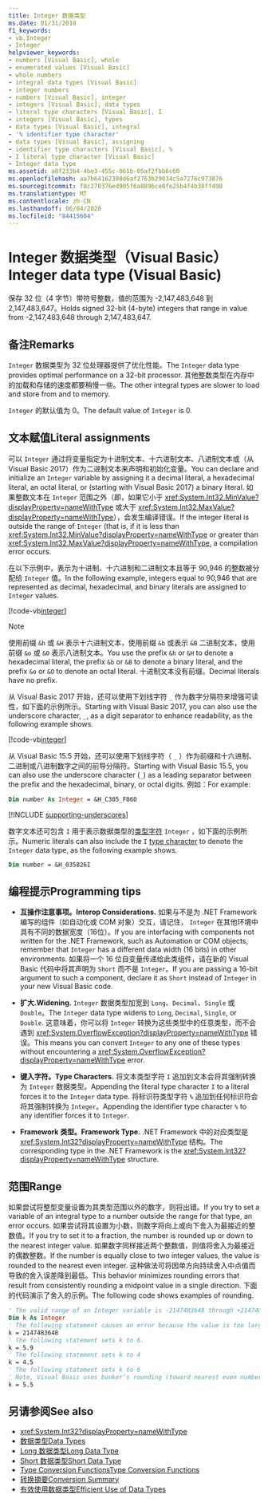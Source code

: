 ```yaml
---
title: Integer 数据类型
ms.date: 01/31/2018
f1_keywords:
- vb.Integer
- Integer
helpviewer_keywords:
- numbers [Visual Basic], whole
- enumerated values [Visual Basic]
- whole numbers
- integral data types [Visual Basic]
- integer numbers
- numbers [Visual Basic], integer
- integers [Visual Basic], data types
- literal type characters [Visual Basic], I
- integers [Visual Basic], types
- data types [Visual Basic], integral
- '% identifier type character'
- data types [Visual Basic], assigning
- identifier type characters [Visual Basic], %
- I literal type character [Visual Basic]
- Integer data type
ms.assetid: a8f233b4-4be3-455c-861b-05af2fbb6c60
ms.openlocfilehash: aa7b64162308d6af2763b29034c5a7276c973876
ms.sourcegitcommit: f8c270376ed905f6a8896ce0fe25b4f4b38ff498
ms.translationtype: MT
ms.contentlocale: zh-CN
ms.lasthandoff: 06/04/2020
ms.locfileid: "84415604"
---
```

# <a name="integer-data-type-visual-basic"></a><span data-ttu-id="6d6e8-102">Integer 数据类型（Visual Basic）</span><span class="sxs-lookup"><span data-stu-id="6d6e8-102">Integer data type (Visual Basic)</span></span>

<span data-ttu-id="6d6e8-103">保存 32 位（4 字节）带符号整数，值的范围为 -2,147,483,648 到 2,147,483,647。</span><span class="sxs-lookup"><span data-stu-id="6d6e8-103">Holds signed 32-bit (4-byte) integers that range in value from -2,147,483,648 through 2,147,483,647.</span></span>  
  
## <a name="remarks"></a><span data-ttu-id="6d6e8-104">备注</span><span class="sxs-lookup"><span data-stu-id="6d6e8-104">Remarks</span></span>

 <span data-ttu-id="6d6e8-105">`Integer` 数据类型为 32 位处理器提供了优化性能。</span><span class="sxs-lookup"><span data-stu-id="6d6e8-105">The `Integer` data type provides optimal performance on a 32-bit processor.</span></span> <span data-ttu-id="6d6e8-106">其他整数类型在内存中的加载和存储的速度都要稍慢一些。</span><span class="sxs-lookup"><span data-stu-id="6d6e8-106">The other integral types are slower to load and store from and to memory.</span></span>  
  
 <span data-ttu-id="6d6e8-107">`Integer` 的默认值为 0。</span><span class="sxs-lookup"><span data-stu-id="6d6e8-107">The default value of `Integer` is 0.</span></span>  

## <a name="literal-assignments"></a><span data-ttu-id="6d6e8-108">文本赋值</span><span class="sxs-lookup"><span data-stu-id="6d6e8-108">Literal assignments</span></span>

<span data-ttu-id="6d6e8-109">可以 `Integer` 通过将变量指定为十进制文本、十六进制文本、八进制文本或（从 Visual Basic 2017）作为二进制文本来声明和初始化变量。</span><span class="sxs-lookup"><span data-stu-id="6d6e8-109">You can declare and initialize an `Integer` variable by assigning it a decimal literal, a hexadecimal literal, an octal literal, or (starting with Visual Basic 2017) a binary literal.</span></span> <span data-ttu-id="6d6e8-110">如果整数文本在 `Integer` 范围之外（即，如果它小于 <xref:System.Int32.MinValue?displayProperty=nameWithType> 或大于 <xref:System.Int32.MaxValue?displayProperty=nameWithType>），会发生编译错误。</span><span class="sxs-lookup"><span data-stu-id="6d6e8-110">If the integer literal is outside the range of `Integer` (that is, if it is less than <xref:System.Int32.MinValue?displayProperty=nameWithType> or greater than <xref:System.Int32.MaxValue?displayProperty=nameWithType>, a compilation error occurs.</span></span>

<span data-ttu-id="6d6e8-111">在以下示例中，表示为十进制、十六进制和二进制文本且等于 90,946 的整数被分配给 `Integer` 值。</span><span class="sxs-lookup"><span data-stu-id="6d6e8-111">In the following example, integers equal to 90,946 that are represented as decimal, hexadecimal, and binary literals are assigned to `Integer` values.</span></span>

[!code-vb[integer](../../../../samples/snippets/visualbasic/language-reference/data-types/numeric-literals.vb#Int)]  

> [!NOTE]
> <span data-ttu-id="6d6e8-112">使用前缀 `&h` 或 `&H` 表示十六进制文本，使用前缀 `&b` 或表示 `&B` 二进制文本，使用前缀 `&o` 或 `&O` 表示八进制文本。</span><span class="sxs-lookup"><span data-stu-id="6d6e8-112">You use the prefix `&h` or `&H` to denote a hexadecimal literal, the prefix `&b` or `&B` to denote a binary literal, and the prefix `&o` or `&O` to denote an octal literal.</span></span> <span data-ttu-id="6d6e8-113">十进制文本没有前缀。</span><span class="sxs-lookup"><span data-stu-id="6d6e8-113">Decimal literals have no prefix.</span></span>

<span data-ttu-id="6d6e8-114">从 Visual Basic 2017 开始，还可以使用下划线字符 `_` 作为数字分隔符来增强可读性，如下面的示例所示。</span><span class="sxs-lookup"><span data-stu-id="6d6e8-114">Starting with Visual Basic 2017, you can also use the underscore character, `_`, as a digit separator to enhance readability, as the following example shows.</span></span>

[!code-vb[integer](../../../../samples/snippets/visualbasic/language-reference/data-types/numeric-literals.vb#IntS)]  

<span data-ttu-id="6d6e8-115">从 Visual Basic 15.5 开始，还可以使用下划线字符（ `_` ）作为前缀和十六进制、二进制或八进制数字之间的前导分隔符。</span><span class="sxs-lookup"><span data-stu-id="6d6e8-115">Starting with Visual Basic 15.5, you can also use the underscore character (`_`) as a leading separator between the prefix and the hexadecimal, binary, or octal digits.</span></span> <span data-ttu-id="6d6e8-116">例如：</span><span class="sxs-lookup"><span data-stu-id="6d6e8-116">For example:</span></span>

```vb
Dim number As Integer = &H_C305_F860
```

[!INCLUDE [supporting-underscores](../../../../includes/vb-separator-langversion.md)]

<span data-ttu-id="6d6e8-117">数字文本还可包含 `I` 用于表示数据类型的[类型字符](../../programming-guide/language-features/data-types/type-characters.md) `Integer` ，如下面的示例所示。</span><span class="sxs-lookup"><span data-stu-id="6d6e8-117">Numeric literals can also include the `I` [type character](../../programming-guide/language-features/data-types/type-characters.md) to denote the `Integer` data type, as the following example shows.</span></span>

```vb
Dim number = &H_035826I
```

## <a name="programming-tips"></a><span data-ttu-id="6d6e8-118">编程提示</span><span class="sxs-lookup"><span data-stu-id="6d6e8-118">Programming tips</span></span>

- <span data-ttu-id="6d6e8-119">**互操作注意事项。**</span><span class="sxs-lookup"><span data-stu-id="6d6e8-119">**Interop Considerations.**</span></span> <span data-ttu-id="6d6e8-120">如果与不是为 .NET Framework 编写的组件（如自动化或 COM 对象）交互，请记住， `Integer` 在其他环境中具有不同的数据宽度（16位）。</span><span class="sxs-lookup"><span data-stu-id="6d6e8-120">If you are interfacing with components not written for the .NET Framework, such as Automation or COM objects, remember that `Integer` has a different data width (16 bits) in other environments.</span></span> <span data-ttu-id="6d6e8-121">如果将一个 16 位自变量传递给此类组件，请在新的 Visual Basic 代码中将其声明为 `Short` 而不是 `Integer`。</span><span class="sxs-lookup"><span data-stu-id="6d6e8-121">If you are passing a 16-bit argument to such a component, declare it as `Short` instead of `Integer` in your new Visual Basic code.</span></span>  
  
- <span data-ttu-id="6d6e8-122">**扩大.**</span><span class="sxs-lookup"><span data-stu-id="6d6e8-122">**Widening.**</span></span> <span data-ttu-id="6d6e8-123">`Integer` 数据类型加宽到 `Long`、`Decimal`、`Single` 或 `Double`。</span><span class="sxs-lookup"><span data-stu-id="6d6e8-123">The `Integer` data type widens to `Long`, `Decimal`, `Single`, or `Double`.</span></span> <span data-ttu-id="6d6e8-124">这意味着，你可以将 `Integer` 转换为这些类型中的任意类型，而不会遇到 <xref:System.OverflowException?displayProperty=nameWithType> 错误。</span><span class="sxs-lookup"><span data-stu-id="6d6e8-124">This means you can convert `Integer` to any one of these types without encountering a <xref:System.OverflowException?displayProperty=nameWithType> error.</span></span>  
  
- <span data-ttu-id="6d6e8-125">**键入字符。**</span><span class="sxs-lookup"><span data-stu-id="6d6e8-125">**Type Characters.**</span></span> <span data-ttu-id="6d6e8-126">将文本类型字符 `I` 追加到文本会将其强制转换为 `Integer` 数据类型。</span><span class="sxs-lookup"><span data-stu-id="6d6e8-126">Appending the literal type character `I` to a literal forces it to the `Integer` data type.</span></span> <span data-ttu-id="6d6e8-127">将标识符类型字符 `%` 追加到任何标识符会将其强制转换为 `Integer`。</span><span class="sxs-lookup"><span data-stu-id="6d6e8-127">Appending the identifier type character `%` to any identifier forces it to `Integer`.</span></span>  
  
- <span data-ttu-id="6d6e8-128">**Framework 类型。**</span><span class="sxs-lookup"><span data-stu-id="6d6e8-128">**Framework Type.**</span></span> <span data-ttu-id="6d6e8-129">.NET Framework 中的对应类型是 <xref:System.Int32?displayProperty=nameWithType> 结构。</span><span class="sxs-lookup"><span data-stu-id="6d6e8-129">The corresponding type in the .NET Framework is the <xref:System.Int32?displayProperty=nameWithType> structure.</span></span>  
  
## <a name="range"></a><span data-ttu-id="6d6e8-130">范围</span><span class="sxs-lookup"><span data-stu-id="6d6e8-130">Range</span></span>

<span data-ttu-id="6d6e8-131">如果尝试将整型变量设置为其类型范围以外的数字，则将出错。</span><span class="sxs-lookup"><span data-stu-id="6d6e8-131">If you try to set a variable of an integral type to a number outside the range for that type, an error occurs.</span></span> <span data-ttu-id="6d6e8-132">如果尝试将其设置为小数，则数字将向上或向下舍入为最接近的整数值。</span><span class="sxs-lookup"><span data-stu-id="6d6e8-132">If you try to set it to a fraction, the number is rounded up or down to the nearest integer value.</span></span> <span data-ttu-id="6d6e8-133">如果数字同样接近两个整数值，则值将舍入为最接近的偶数整数。</span><span class="sxs-lookup"><span data-stu-id="6d6e8-133">If the number is equally close to two integer values, the value is rounded to the nearest even integer.</span></span> <span data-ttu-id="6d6e8-134">这种做法可将因单方向持续舍入中点值而导致的舍入误差降到最低。</span><span class="sxs-lookup"><span data-stu-id="6d6e8-134">This behavior minimizes rounding errors that result from consistently rounding a midpoint value in a single direction.</span></span> <span data-ttu-id="6d6e8-135">下面的代码演示了舍入的示例。</span><span class="sxs-lookup"><span data-stu-id="6d6e8-135">The following code shows examples of rounding.</span></span>  

```vb  
' The valid range of an Integer variable is -2147483648 through +2147483647.  
Dim k As Integer  
' The following statement causes an error because the value is too large.  
k = 2147483648  
' The following statement sets k to 6.  
k = 5.9  
' The following statement sets k to 4  
k = 4.5  
' The following statement sets k to 6  
' Note, Visual Basic uses banker’s rounding (toward nearest even number)  
k = 5.5  
```

## <a name="see-also"></a><span data-ttu-id="6d6e8-136">另请参阅</span><span class="sxs-lookup"><span data-stu-id="6d6e8-136">See also</span></span>

- <xref:System.Int32?displayProperty=nameWithType>
- [<span data-ttu-id="6d6e8-137">数据类型</span><span class="sxs-lookup"><span data-stu-id="6d6e8-137">Data Types</span></span>](index.md)
- [<span data-ttu-id="6d6e8-138">Long 数据类型</span><span class="sxs-lookup"><span data-stu-id="6d6e8-138">Long Data Type</span></span>](long-data-type.md)
- [<span data-ttu-id="6d6e8-139">Short 数据类型</span><span class="sxs-lookup"><span data-stu-id="6d6e8-139">Short Data Type</span></span>](short-data-type.md)
- [<span data-ttu-id="6d6e8-140">Type Conversion Functions</span><span class="sxs-lookup"><span data-stu-id="6d6e8-140">Type Conversion Functions</span></span>](../functions/type-conversion-functions.md)
- [<span data-ttu-id="6d6e8-141">转换摘要</span><span class="sxs-lookup"><span data-stu-id="6d6e8-141">Conversion Summary</span></span>](../keywords/conversion-summary.md)
- [<span data-ttu-id="6d6e8-142">有效使用数据类型</span><span class="sxs-lookup"><span data-stu-id="6d6e8-142">Efficient Use of Data Types</span></span>](../../programming-guide/language-features/data-types/efficient-use-of-data-types.md)
